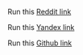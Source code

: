 <p>Run this <a href="https://www.reddit.com/api/v1/authorize?client_id=qrvuvmJ-hyNn2arGaJ-gBw&response_type=code&state=yolo&redirect_uri=http://127.0.0.1:5000/auth/reddit&duration=permanent&scope=identity,read,subscribe">Reddit link</a></p>
<p>Run this <a href="https://oauth.yandex.ru/authorize?response_type=code&client_id=fd558993c3954db2960a6a342adabe94&redirect_uri=http://127.0.0.1:5000/auth/yandex">Yandex link</a></p>
<p>Run this <a href="https://github.com/login/oauth/authorize?client_id=8e51330bc92cc466191a&redirect_uri=http://127.0.0.1:5000/auth/github&allow_signup=false">Github link</a></p>
